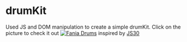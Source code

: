 # drumKit

Used JS and DOM manipulation to create a simple drumKit. Click on the picture to check it out
[![Fania Drums](https://i.imgur.com/u6UuTAf.png)](https://inpen.github.io/drumKit/)
inspired by [JS30](https://github.com/wesbos/JavaScript30)
